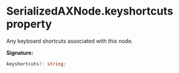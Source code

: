 # SerializedAXNode.keyshortcuts property

Any keyboard shortcuts associated with this node.

**Signature:**

```typescript
keyshortcuts?: string;
```

